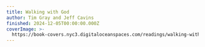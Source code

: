 ```yaml
---
title: Walking with God
author: Tim Gray and Jeff Cavins
finished: 2024-12-05T00:00:00.000Z
coverImage: >-
  https://book-covers.nyc3.digitaloceanspaces.com/readings/walking-with-god-01.jpg
---
```

